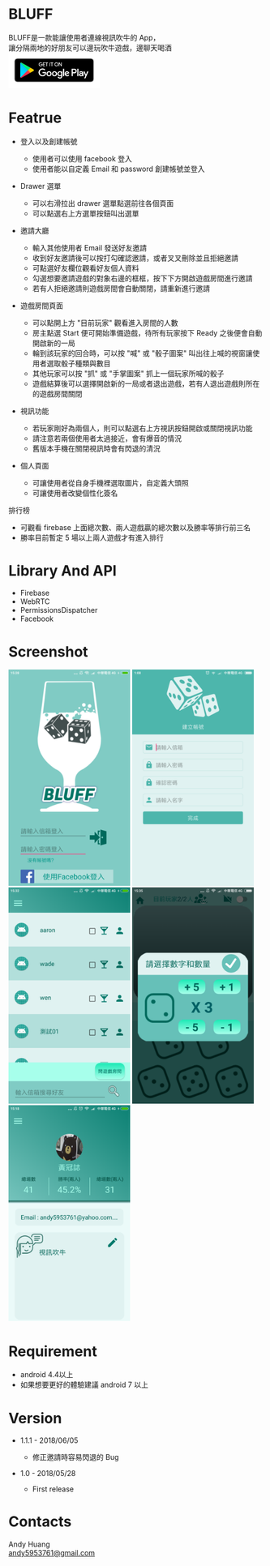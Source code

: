 # BLUFF
BLUFF是一款能讓使用者連線視訊吹牛的 App，<br />
讓分隔兩地的好朋友可以邊玩吹牛遊戲，邊聊天喝酒<br />
[<img src="https://github.com/andy1673595/BLUFF/blob/master/pictures/google-play-badge.png" width="180">](https://play.google.com/store/apps/details?id=com.andyhuang.bluff)


# Featrue
* 登入以及創建帳號
  * 使用者可以使用 facebook 登入
  * 使用者能以自定義 Email 和 password 創建帳號並登入

* Drawer 選單
  * 可以右滑拉出 drawer 選單點選前往各個頁面
  * 可以點選右上方選單按鈕叫出選單
  
* 邀請大廳
  * 輸入其他使用者 Email 發送好友邀請
  * 收到好友邀請後可以按打勾確認邀請，或者叉叉刪除並且拒絕邀請
  * 可點選好友欄位觀看好友個人資料
  * 勾選想要邀請遊戲的對象右邊的框框，按下下方開啟遊戲房間進行邀請
  * 若有人拒絕邀請則遊戲房間會自動關閉，請重新進行邀請
  
* 遊戲房間頁面
  * 可以點開上方 "目前玩家" 觀看進入房間的人數
  * 房主點選 Start 便可開始準備遊戲，待所有玩家按下 Ready 之後便會自動開啟新的一局
  * 輪到該玩家的回合時，可以按 "喊" 或 "骰子圖案" 叫出往上喊的視窗讓使用者選取骰子種類與數目
  * 其他玩家可以按 "抓" 或 "手掌圖案" 抓上一個玩家所喊的骰子
  * 遊戲結算後可以選擇開啟新的一局或者退出遊戲，若有人退出遊戲則所在的遊戲房間關閉
  
* 視訊功能
  * 若玩家剛好為兩個人，則可以點選右上方視訊按鈕開啟或關閉視訊功能
  * 請注意若兩個使用者太過接近，會有爆音的情況
  * 舊版本手機在關閉視訊時會有閃退的清況
  
* 個人頁面
  * 可讓使用者從自身手機裡選取圖片，自定義大頭照
  * 可讓使用者改變個性化簽名

排行榜
  * 可觀看 firebase 上面總次數、兩人遊戲贏的總次數以及勝率等排行前三名
  * 勝率目前暫定 5 場以上兩人遊戲才有進入排行


# Library And API
* Firebase
* WebRTC
* PermissionsDispatcher
* Facebook


# Screenshot
<img src="https://github.com/andy1673595/BLUFF/blob/master/pictures/Screenshot_2018-05-28-15-28-39-509_com.andyhuang.bluff.png" width="240"> 
<img src="https://github.com/andy1673595/BLUFF/blob/master/pictures/Screenshot_2018-06-13-01-08-23-223_com.andyhuang.bluff.png" width="240"> 
<img src="https://github.com/andy1673595/BLUFF/blob/master/pictures/Screenshot_2018-05-28-15-32-25-202_com.andyhuang.bluff.png" width="240"> 
<img src="https://github.com/andy1673595/BLUFF/blob/master/pictures/Screenshot_2018-05-28-15-35-46-061_com.andyhuang.bluff.png" width="240"> 
<img src="https://github.com/andy1673595/BLUFF/blob/master/pictures/Screenshot_2018-06-05-15-18-32-925_com.andyhuang.bluff.png" width="240"> 


# Requirement
* android 4.4以上
* 如果想要更好的體驗建議 android 7 以上


# Version
* 1.1.1 - 2018/06/05

  * 修正邀請時容易閃退的 Bug
  
* 1.0 - 2018/05/28

  * First release
 

# Contacts
Andy Huang <br />
andy5953761@gmail.com 
